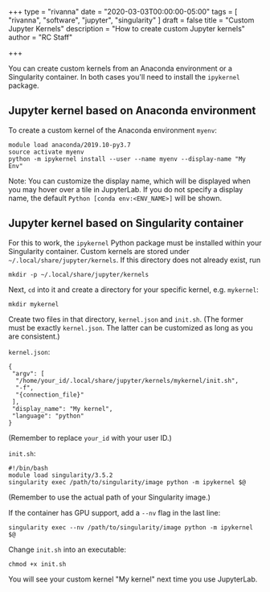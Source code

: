 +++
type = "rivanna"
date = "2020-03-03T00:00:00-05:00"
tags = [
  "rivanna", "software", "jupyter", "singularity"
]
draft = false
title = "Custom Jupyter Kernels"
description = "How to create custom Jupyter kernels"
author = "RC Staff"

+++

You can create custom kernels from an Anaconda environment or a Singularity container.
In both cases you'll need to install the `ipykernel` package.

## Jupyter kernel based on Anaconda environment
To create a custom kernel of the Anaconda environment `myenv`:
```
module load anaconda/2019.10-py3.7
source activate myenv
python -m ipykernel install --user --name myenv --display-name "My Env"
```

Note: You can customize the display name, which will be displayed when you may hover over a tile in JupyterLab. If you do not specify a display name, the default `Python [conda env:<ENV_NAME>]` will be shown.

## Jupyter kernel based on Singularity container
For this to work, the `ipykernel` Python package must be installed within your Singularity container.
Custom kernels are stored under `~/.local/share/jupyter/kernels`. If this directory does not already exist, run
```
mkdir -p ~/.local/share/jupyter/kernels
```
Next, `cd` into it and create a directory for your specific kernel, e.g. `mykernel`:
```
mkdir mykernel
```
Create two files in that directory, `kernel.json` and `init.sh`. (The former must be exactly `kernel.json`. The latter can be customized as long as you are consistent.)

`kernel.json`:
```
{
 "argv": [
  "/home/your_id/.local/share/jupyter/kernels/mykernel/init.sh",
  "-f",
  "{connection_file}"
 ],
 "display_name": "My kernel",
 "language": "python"
}
```
(Remember to replace `your_id` with your user ID.)

`init.sh`:
```
#!/bin/bash
module load singularity/3.5.2
singularity exec /path/to/singularity/image python -m ipykernel $@
```
(Remember to use the actual path of your Singularity image.)

If the container has GPU support, add a `--nv` flag in the last line:
```
singularity exec --nv /path/to/singularity/image python -m ipykernel $@
```
Change `init.sh` into an executable:
```
chmod +x init.sh
```

You will see your custom kernel "My kernel" next time you use JupyterLab.
